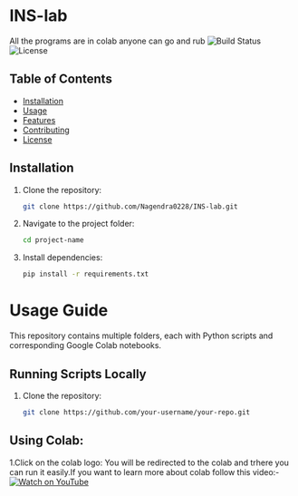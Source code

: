 # INS-lab
All the programs are in colab anyone can go and rub 
![Build Status](https://img.shields.io/badge/build-passing-brightgreen)
![License](https://img.shields.io/badge/license-Nagendra0228-blue)

## Table of Contents
- [Installation](#installation)
- [Usage](#usage)
- [Features](#features)
- [Contributing](#contributing)
- [License](#license)

## Installation
1. Clone the repository:
   ```sh
   git clone https://github.com/Nagendra0228/INS-lab.git
   ```
2. Navigate to the project folder:
   ```sh
   cd project-name
   ```
3. Install dependencies:
   ```sh
   pip install -r requirements.txt
   ```
# Usage Guide

This repository contains multiple folders, each with Python scripts and corresponding Google Colab notebooks.

## Running Scripts Locally
1. Clone the repository:
   ```sh
   git clone https://github.com/your-username/your-repo.git
   ```
## Using Colab:
1.Click on the colab logo:
You will be redirected to the colab and trhere you can run it easily.If you want to learn more about colab follow this video:-
[![Watch on YouTube](https://img.shields.io/badge/Watch%20on-YouTube-red?logo=youtube)](https://www.youtube.com/watch?v=VIDEO_ID)


